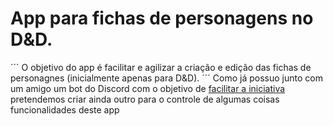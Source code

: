 # App para fichas de personagens no D&D.

´´´
O objetivo do app é facilitar e agilizar a criação e edição das fichas de personagnes (inicialmente apenas para D&D).
´´´
Como já possuo junto com um amigo um bot do Discord com o objetivo de <a href='https://github.com/ysrael-tavares/rpg-assistant' target='_blank'>facilitar a iniciativa</a> pretendemos criar ainda outro para o controle de algumas coisas funcionalidades deste app
